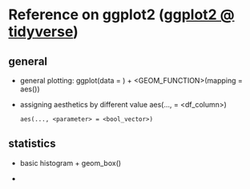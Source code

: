 # Reference on ggplot2 ([ggplot2 @ tidyverse](ggplot2.tidyverse.org))

## general

* general plotting:
      ggplot(data = <DATA>) +
      <GEOM_FUNCTION>(mapping = aes(<MAPPINGS>))

* assigning aesthetics by different value
      aes(..., <parameter> = <df_column>)

      aes(..., <parameter> = <bool_vector>)

## statistics

* basic histogram
      + geom_box()

* 
